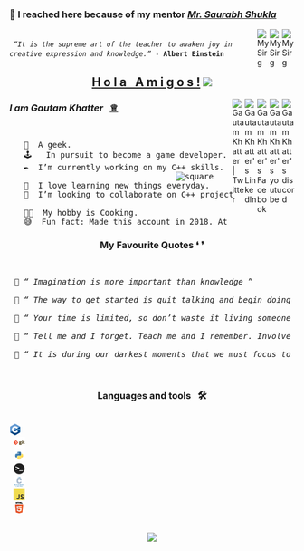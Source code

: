 

### 🔸 I reached here because of my mentor <a href="https://www.mysirg.com/"><I>Mr. Saurabh Shukla</I>
<a href="https://www.youtube.com/user/saurabhexponent1">
<img align="right" alt="MySirg" width="22px" src="https://raw.githubusercontent.com/peterthehan/peterthehan/master/assets/youtube.svg" />
<a href="https://www.facebook.com/mysirg/">
<img align="right" alt="MySirg" width="22px" src="https://raw.githubusercontent.com/peterthehan/peterthehan/master/assets/facebook.svg" />
<a href="https://twitter.com/sshukla_manit">
<img align="right" alt="MySirg" width="22px" src="https://raw.githubusercontent.com/peterthehan/peterthehan/master/assets/twitter.svg" />
</a>
 
<code>
 <i>“It is the supreme art of the teacher to awaken joy in creative expression and knowledge.”</i> - <b>Albert Einstein</b>
</code>
 
 
 <h2 align="center"> <a href="https://www.quora.com/What-does-%E2%80%9CHola-amigos%E2%80%9D-mean-1"> H o l a &nbsp; A m i g o s !</a>  <img src="https://media.giphy.com/media/hvRJCLFzcasrR4ia7z/giphy.gif" width="35px"> </h2>

<a href="https://discord.gg/PZQngqcUz8">
<img align="right" alt="Gautam Khatter's discord" width="22px" src="https://raw.githubusercontent.com/peterthehan/peterthehan/master/assets/discord.svg" />
<a href="https://www.youtube.com/channel/UCY9Rc7oBWZZXExtgJcsQluA">
<img align="right" alt="Gautam Khatter's youtube" width="22px" src="https://raw.githubusercontent.com/peterthehan/peterthehan/master/assets/youtube.svg" />
<a href="https://www.facebook.com/khattergautam7">
<img align="right" alt="Gautam Khatter's Facebook" width="22px" src="https://raw.githubusercontent.com/peterthehan/peterthehan/master/assets/facebook.svg" />
<a href="https://www.linkedin.com/in/gautamkhatter-7">
<img align="right" alt="Gautam Khatter's LinkedIn" width="22px" src="https://raw.githubusercontent.com/peterthehan/peterthehan/master/assets/linkedin.svg" />
<a href="https://twitter.com/gautamkhatter_7">
<img align="right" alt="Gautam Khatter | Twitter" width="22px" src="https://raw.githubusercontent.com/peterthehan/peterthehan/master/assets/twitter.svg" />
</a>


<h3> <I><b>I am Gautam Khatter</I> &nbsp; <a href="https://codeforces.com/profile/luffy.07">♕</b></a></h3>
<br>

<pre>
   🎃  A geek.
   🕹   In pursuit to become a game developer.
   ✒️  I’m currently working on my C++ skills.
   <img src="https://media.giphy.com/media/USV0ym3bVWQJJmNu3N/giphy.gif" align="right" width="100px" alt="square"></a>
   🌱  I love learning new things everyday.
   🌼  I’m looking to collaborate on C++ projects.
   
   👨‍🍳  My hobby is Cooking.
   😅  Fun fact: Made this account in 2018. At that time I didn't even knew what GitHub was.
</pre>

<h3 align="center"> My Favourite Quotes  ❛ ❜</h3>
<br>

<pre>
 🔸 <i>“ Imagination is more important than knowledge ”</i>                            - <b>Albert Einstien</b>
 
 🔸 <i>“ The way to get started is quit talking and begin doing ”</i>                  - <b>Walt Disney</b>

 🔸 <i>“ Your time is limited, so don’t waste it living someone else’s life. ” </i>    - <b>Steve Jobs</b>
 
 🔸 <i>“ Tell me and I forget. Teach me and I remember. Involve me and I learn ” </i>  - <b>Benjamin Franklin</b>
 
 🔸 <i>“ It is during our darkest moments that we must focus to see the light. ” </i>  - <b>Aristotle</b>
</pre>

<br>

<h3 align="center"> Languages and tools   &nbsp;  🛠 </h3>

<code>
<code><img height="20" 
src="https://raw.githubusercontent.com/github/explore/80688e429a7d4ef2fca1e82350fe8e3517d3494d/topics/cpp/cpp.png"></code>
&nbsp;<code><img height="20" 
src="https://raw.githubusercontent.com/github/explore/80688e429a7d4ef2fca1e82350fe8e3517d3494d/topics/git/git.png"></code>
&nbsp;<code><img height="20" 
src="https://raw.githubusercontent.com/github/explore/80688e429a7d4ef2fca1e82350fe8e3517d3494d/topics/python/python.png"></code>
&nbsp;<code><img height="20" 
src="https://raw.githubusercontent.com/github/explore/80688e429a7d4ef2fca1e82350fe8e3517d3494d/topics/terminal/terminal.png"></code>
&nbsp;<code><img height="20" 
src="https://raw.githubusercontent.com/github/explore/80688e429a7d4ef2fca1e82350fe8e3517d3494d/topics/c/c.png"></code>
&nbsp;<code><img height="20" 
src="https://raw.githubusercontent.com/github/explore/80688e429a7d4ef2fca1e82350fe8e3517d3494d/topics/javascript/javascript.png"></code>
&nbsp;<code><img height="20" 
src="https://raw.githubusercontent.com/github/explore/80688e429a7d4ef2fca1e82350fe8e3517d3494d/topics/html/html.png"></code>
</code>

<br>

<p align="center"><img src = "https://github-readme-stats.vercel.app/api?username=gautam-07&&show_icons=true&title_color=eb9762&icon_color=d8b199&text_color=def4e4&bg_color=000000"></p>



